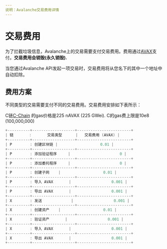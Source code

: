 ```yaml
---
说明：Avalanche交易费用详情
---
```


# 交易费用

为了拦截垃圾信息，Avalanche上的交易需要支付交易费用。费用通过[AVAX](../../#avalanche-avax-token)支付。**交易费用会销毁\(永久销毁\).**

当您通过Avalanche API发起一项交易时，交易费用将从您名下的其中一个地址中自动扣除。

## 费用方案

不同类型的交易需要支付不同的交易费用。交易费用安排如下表所示：

C链[C-Chain](./#contract-chain-c-chain) 的gas价格是225 nAVAX (225 GWei). C的gas费上限是10e8 (100,000,000)

```cpp
+----------+-------------------+------------------------+
| 链       :       交易类型      |   交易费用 (AVAX) |
+----------+-------------------+------------------------+
| P        : 创建区块链 |                   0.01 |
+----------+-------------------+------------------------+
| P        : 添加验证程序     |                      0 |
+----------+-------------------+------------------------+
| P        : 添加委托程序     |                      0 |
+----------+-------------------+------------------------+
| P        : 创建子网    |                   0.01 |
+----------+-------------------+------------------------+
| P        : 导入 AVAX       |                  0.001 |
+----------+-------------------+------------------------+
| P        : 导出 AVAX       |                  0.001 |
+----------+-------------------+------------------------+
| X        : 发送             |                  0.001 |
+----------+-------------------+------------------------+
| X        : 创建资产    |                   0.01 |
+----------+-------------------+------------------------+
| X        : 验证资产       |                  0.001 |
+----------+-------------------+------------------------+
| X        : 导入 AVAX       |                  0.001 |
+----------+-------------------+------------------------+
| X        : 导出 AVAX       |                  0.001 |
+----------+-------------------+------------------------+
```

<!--stackedit_data:
eyJoaXN0b3J5IjpbMTI1NzM1OTgwMSw0Mjg1OTA3NzRdfQ==
-->